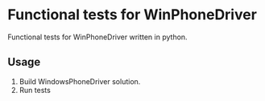# Functional tests for WinPhoneDriver
Functional tests for WinPhoneDriver written in python.

## Usage

1. Build WindowsPhoneDriver solution.
2. Run tests